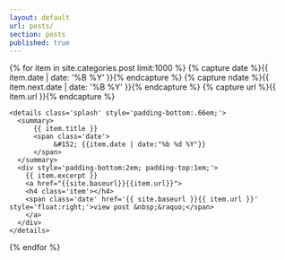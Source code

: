 ```yaml
---
layout: default
url: posts/
section: posts
published: true
---
```


<div class='listing col6 pad4h margin3' style='padding-bottom:6em;'>
  {% for item in site.categories.post limit:1000 %}
    {% capture date %}{{ item.date | date: '%B %Y' }}{% endcapture %}
    {% capture ndate %}{{ item.next.date | date: '%B %Y' }}{% endcapture %}
  	{% capture url %}{{ item.url }}{% endcapture %}

    <details class='splash' style='padding-bottom:.66em;'>
      <summary>
          {{ item.title }}
          <span class='date'>
               &#152; {{item.date | date:"%b %d %Y"}}
          </span>
      </summary>
      <div style='padding-bottom:2em; padding-top:1em;'>
        {{ item.excerpt }}
        <a href="{{site.baseurl}}{{item.url}}">
        <h4 class='item'></h4>
        <span class='date' href='{{ site.baseurl }}{{ item.url }}' style='float:right;'>view post &nbsp;&raquo;</span>
        </a>
      </div>
    </details>
  {% endfor %}
</div>